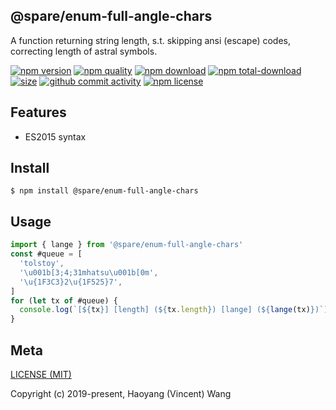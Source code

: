 ## @spare/enum-full-angle-chars
A function returning string length,
s.t. 
    skipping ansi (escape) codes,
    correcting length of astral symbols.

[![npm version][npm-image]][npm-url]
[![npm quality][quality-image]][quality-url]
[![npm download][download-image]][npm-url]
[![npm total-download][total-download-image]][npm-url]
[![size][size]][size-url]
[![github commit activity][commit-image]][github-url]
[![npm license][license-image]][npm-url]

## Features

- ES2015 syntax

## Install
```console
$ npm install @spare/enum-full-angle-chars
```

## Usage
```js
import { lange } from '@spare/enum-full-angle-chars'
const #queue = [
  'tolstoy',
  '\u001b[3;4;31mhatsu\u001b[0m',
  '\u{1F3C3}2\u{1F525}7',
]
for (let tx of #queue) {
  console.log(`[${tx}] [length] (${tx.length}) [lange] (${lange(tx)})`)
}
```

## Meta
[LICENSE (MIT)](LICENSE)

Copyright (c) 2019-present, Haoyang (Vincent) Wang

[//]: <> (Shields)
[npm-image]: https://img.shields.io/npm/v/@spare/enum-full-angle-chars.svg?style=flat-square
[quality-image]: http://npm.packagequality.com/shield/@spare/enum-full-angle-chars.svg?style=flat-square
[download-image]: https://img.shields.io/npm/dm/@spare/enum-full-angle-chars.svg?style=flat-square
[total-download-image]:https://img.shields.io/npm/dt/@spare/enum-full-angle-chars.svg?style=flat-square
[license-image]: https://img.shields.io/npm/l/@spare/enum-full-angle-chars.svg?style=flat-square
[commit-image]: https://img.shields.io/github/commit-activity/y/hoyeungw/spare/enum-full-angle-chars?style=flat-square
[size]: https://flat.badgen.net/packagephobia/install/@spare/enum-full-angle-chars

[//]: <> (Link)
[npm-url]: https://npmjs.org/package/@spare/enum-full-angle-chars
[quality-url]: http://packagequality.com/#?package=@spare/enum-full-angle-chars
[github-url]: https://github.com/gadge/@spare/enum-full-angle-chars
[size-url]: https://packagephobia.now.sh/result?p=@spare/enum-full-angle-chars
